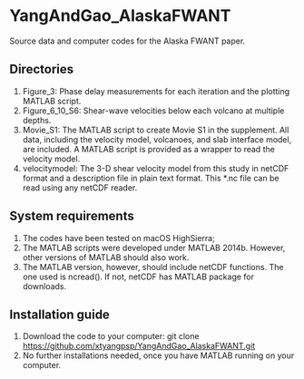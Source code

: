 # YangAndGao_AlaskaFWANT
Source data and computer codes for the Alaska FWANT paper.

## Directories
1. Figure_3: 
Phase delay measurements for each iteration and the plotting MATLAB script.
2. Figure_6_10_S6:
Shear-wave velocities below each volcano at multiple depths.
3. Movie_S1: 
The MATLAB script to create Movie S1 in the supplement. All data, including the velocity model, volcanoes, and slab interface model, are included. A MATLAB script is provided as a wrapper to read the velocity model.
4. velocitymodel:
The 3-D shear velocity model from this study in netCDF format and a description file in plain text format. This *.nc file can be read using any netCDF reader. 

## System requirements
1. The codes have been tested on macOS HighSierra;
2. The MATLAB scripts were developed under MATLAB 2014b. However, other versions of MATLAB should also work. 
3. The MATLAB version, however, should include netCDF functions. The one used is ncread(). If not, netCDF has MATLAB package for downloads.

## Installation guide
1. Download the code to your computer: git clone https://github.com/xtyangpsp/YangAndGao_AlaskaFWANT.git
2. No further installations needed, once you have MATLAB running on your computer.

